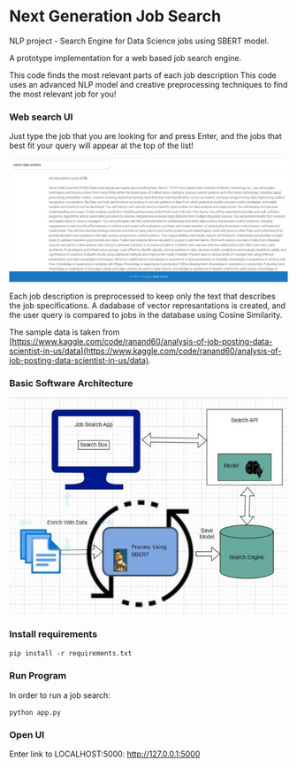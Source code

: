 # Next Generation Job Search
NLP project - Search Engine for Data Science jobs using SBERT model.

A prototype implementation for a web based job search engine.

This code finds the most relevant parts of each job description
This code uses an advanced NLP model and creative preprocessing techniques to find the most relevant job for you!

### Web search UI

Just type the job that you are looking for and press Enter,
and the jobs that best fit your query will appear at the top of the list!

![](UI.JPG)

Each job description is preprocessed to keep only the text that describes the job specifications.
A dadabase of vector represantations is created, and the user query is compared to jobs in the database using Cosine Similarity. 

The sample data is taken from [https://www.kaggle.com/code/ranand60/analysis-of-job-posting-data-scientist-in-us/data](https://www.kaggle.com/code/ranand60/analysis-of-job-posting-data-scientist-in-us/data).

### Basic Software Architecture

![](Architecture.JPG)

### Install requirements 
```
pip install -r requirements.txt
```
### Run Program
In order to run a job search:
```
python app.py
```
### Open UI
Enter link to LOCALHOST:5000: http://127.0.0.1:5000
